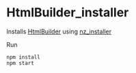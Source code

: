 # HtmlBuilder_installer

Installs [HtmlBuilder](https://github.com/ArtNazarov/HtmlBuilder) using [nz_installer](https://www.npmjs.com/package/nz_installer)

Run

```
npm install
npm start
```
